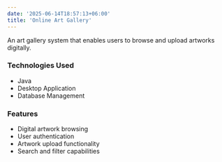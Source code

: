 ```yaml
---
date: '2025-06-14T18:57:13+06:00'
title: 'Online Art Gallery'
---
```



An art gallery system that enables users to browse and upload artworks digitally.

### Technologies Used
- Java
- Desktop Application
- Database Management

### Features
- Digital artwork browsing
- User authentication
- Artwork upload functionality
- Search and filter capabilities 

